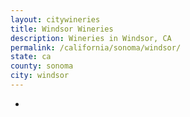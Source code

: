 ```yaml
---
layout: citywineries
title: Windsor Wineries
description: Wineries in Windsor, CA
permalink: /california/sonoma/windsor/
state: ca
county: sonoma
city: windsor
---
```

-
